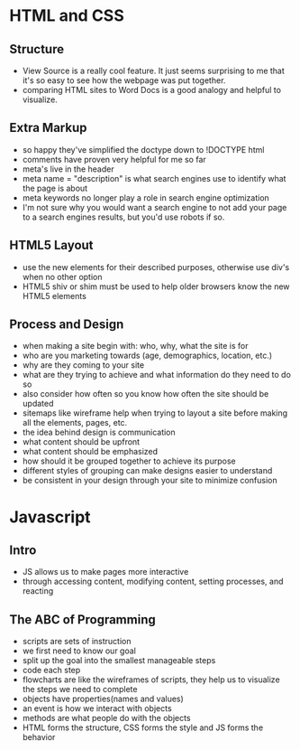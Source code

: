 # HTML and CSS
## Structure
- View Source is a really cool feature. It just seems surprising to me that it's so easy to see how the webpage was put together.
- comparing HTML sites to Word Docs is a good analogy and helpful to visualize.

## Extra Markup
- so happy they've simplified the doctype down to !DOCTYPE html
- comments have proven very helpful for me so far <!-- -->
- meta's live in the header
 - meta name = "description" is what search engines use to identify what the page is about
 - meta keywords no longer play a role in search engine optimization
 - I'm not sure why you would want a search engine to not add your page to a search engines results, but you'd use robots if so.

 ## HTML5 Layout
- use the new elements for their described purposes, otherwise use div's when no other option
- HTML5 shiv or shim must be used to help older browsers know the new HTML5 elements

## Process and Design
- when making a site begin with: who, why, what the site is for
 - who are you marketing towards (age, demographics, location, etc.)
 - why are they coming to your site
 - what are they trying to achieve and what information do they need to do so
 - also consider how often so you know how often the site should be updated
- sitemaps like wireframe help when trying to layout a site before making all the elements, pages, etc.
- the idea behind design is communication
 - what content should be upfront
 - what content should be emphasized
 - how should it be grouped together to achieve its purpose
 - different styles of grouping can make designs easier to understand
- be consistent in your design through your site to minimize confusion

# Javascript

## Intro
- JS allows us to make pages more interactive
 - through accessing content, modifying content, setting processes, and reacting

## The ABC of Programming
- scripts are sets of instruction
 - we first need to know our goal
 - split up the goal into the smallest manageable steps
 - code each step
- flowcharts are like the wireframes of scripts, they help us to visualize the steps we need to complete
- objects have properties(names and values)
- an event is how we interact with objects
- methods are what people do with the objects
- HTML forms the structure, CSS forms the style and JS forms the behavior